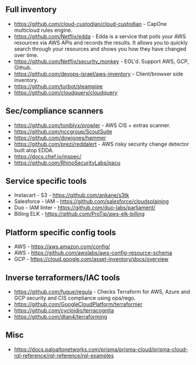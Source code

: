 ## Full inventory
*  https://github.com/cloud-custodian/cloud-custodian - CapOne multicloud rules engine.
*  https://github.com/Netflix/edda - Edda is a service that polls your AWS resources via AWS APIs and records the results. It allows you to quickly search through your resources and shows you how they have changed over time.
*  https://github.com/Netflix/security_monkey - EOL'd. Support AWS, GCP, Github.
*  https://github.com/devops-israel/aws-inventory - Client/browser side inventory.
*  https://github.com/turbot/steampipe
*  https://github.com/cloudquery/cloudquery

## Sec/compliance scanners
*  https://github.com/toniblyx/prowler - AWS CIS + extras scanner.
*  https://github.com/nccgroup/ScoutSuite
*  https://github.com/dowjones/hammer 
*  https://github.com/prezi/reddalert - AWS risky security change detector built atop EDDA.
*  https://docs.chef.io/inspec/ 
*  https://github.com/RhinoSecurityLabs/pacu 

## Service specific tools
*  Instacart - S3 - https://github.com/ankane/s3tk
*  Salesforce - IAM - https://github.com/salesforce/cloudsplaining
*  Duo - IAM linter - https://github.com/duo-labs/parliament/
*  Billing ELK - https://github.com/ProTip/aws-elk-billing

## Platform specific config tools
*  AWS - https://aws.amazon.com/config/
*  AWS - https://github.com/awslabs/aws-config-resource-schema
*  GCP - https://cloud.google.com/asset-inventory/docs/overview

## Inverse terraformers/IAC tools
*  https://github.com/fugue/regula - Checks Terraform for AWS, Azure and GCP security and CIS compliance using opa/rego.
*  https://github.com/GoogleCloudPlatform/terraformer
*  https://github.com/cycloidio/terracognita
*  https://github.com/dtan4/terraforming

## Misc
*  https://docs.paloaltonetworks.com/prisma/prisma-cloud/prisma-cloud-rql-reference/rql-reference/rql-examples
